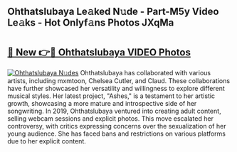 ## Ohthatslubaya Le𝚊ked N𝚞de - Part-M5y Video Le𝚊ks - Hot Onlyf𝚊ns Photos JXqMa

# <h2><a href="http://ab46890.deff.icu/?id=Ohthatslubaya">🔗 New 👉🔴 Ohthatslubaya VIDEO Photos</a></h2>

[![Ohthatslubaya N𝚞des](https://i.imgur.com/rIISA9y.gif)](http://ab46890.deff.icu/?id=Ohthatslubaya)
Ohthatslubaya has collaborated with various artists, including mxmtoon, Chelsea Cutler, and Claud. These collaborations have further showcased her versatility and willingness to explore different musical styles. Her latest project, "Ashes," is a testament to her artistic growth, showcasing a more mature and introspective side of her songwriting. In 2019, Ohthatslubaya ventured into creating adult content, selling webcam sessions and explicit photos. This move escalated her controversy, with critics expressing concerns over the sexualization of her young audience. She has faced bans and restrictions on various platforms due to her explicit content.
